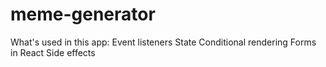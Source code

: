 # meme-generator
What's used in this app:
Event listeners
State
Conditional rendering
Forms in React
Side effects
